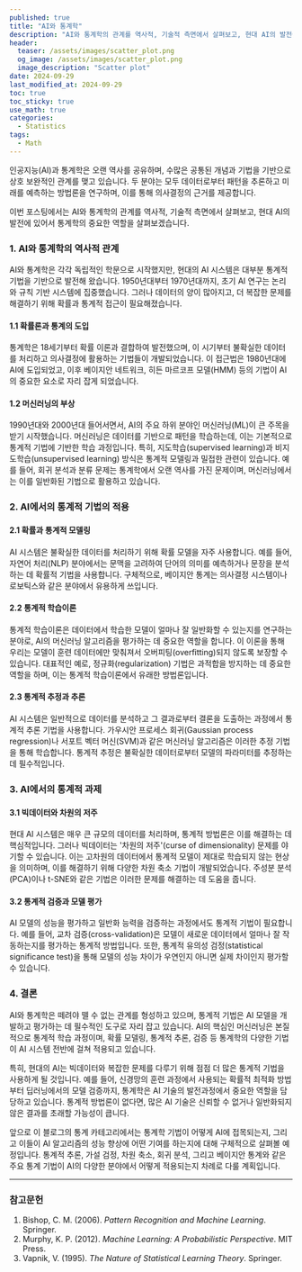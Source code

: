 ```yaml
---
published: true
title: "AI와 통계학"
description: "AI와 통계학의 관계를 역사적, 기술적 측면에서 살펴보고, 현대 AI의 발전에 있어서 통계학의 중요한 역할을 살펴보겠습니다."
header:
  teaser: /assets/images/scatter_plot.png
  og_image: /assets/images/scatter_plot.png
  image_description: "Scatter plot"
date: 2024-09-29
last_modified_at: 2024-09-29
toc: true
toc_sticky: true
use_math: true
categories:
  - Statistics
tags:
  - Math
---
```

인공지능(AI)과 통계학은 오랜 역사를 공유하며, 수많은 공통된 개념과 기법을 기반으로 상호 보완적인 관계를 맺고 있습니다. 두 분야는 모두 데이터로부터 패턴을 추론하고 미래를 예측하는 방법론을 연구하며, 이를 통해 의사결정의 근거를 제공합니다. 

이번 포스팅에서는 AI와 통계학의 관계를 역사적, 기술적 측면에서 살펴보고, 현대 AI의 발전에 있어서 통계학의 중요한 역할을 살펴보겠습니다.

### 1. AI와 통계학의 역사적 관계

AI와 통계학은 각각 독립적인 학문으로 시작했지만, 현대의 AI 시스템은 대부분 통계적 기법을 기반으로 발전해 왔습니다. 1950년대부터 1970년대까지, 초기 AI 연구는 논리와 규칙 기반 시스템에 집중했습니다. 그러나 데이터의 양이 많아지고, 더 복잡한 문제를 해결하기 위해 확률과 통계적 접근이 필요해졌습니다.

#### 1.1 확률론과 통계의 도입
통계학은 18세기부터 확률 이론과 결합하여 발전했으며, 이 시기부터 불확실한 데이터를 처리하고 의사결정에 활용하는 기법들이 개발되었습니다. 이 접근법은 1980년대에 AI에 도입되었고, 이후 베이지안 네트워크, 히든 마르코프 모델(HMM) 등의 기법이 AI의 중요한 요소로 자리 잡게 되었습니다.

#### 1.2 머신러닝의 부상
1990년대와 2000년대 들어서면서, AI의 주요 하위 분야인 머신러닝(ML)이 큰 주목을 받기 시작했습니다. 머신러닝은 데이터를 기반으로 패턴을 학습하는데, 이는 기본적으로 통계적 기법에 기반한 학습 과정입니다. 특히, 지도학습(supervised learning)과 비지도학습(unsupervised learning) 방식은 통계적 모델링과 밀접한 관련이 있습니다. 예를 들어, 회귀 분석과 분류 문제는 통계학에서 오랜 역사를 가진 문제이며, 머신러닝에서는 이를 일반화된 기법으로 활용하고 있습니다.

### 2. AI에서의 통계적 기법의 적용

#### 2.1 확률과 통계적 모델링
AI 시스템은 불확실한 데이터를 처리하기 위해 확률 모델을 자주 사용합니다. 예를 들어, 자연어 처리(NLP) 분야에서는 문맥을 고려하여 단어의 의미를 예측하거나 문장을 분석하는 데 확률적 기법을 사용합니다. 구체적으로, 베이지안 통계는 의사결정 시스템이나 로보틱스와 같은 분야에서 유용하게 쓰입니다.

#### 2.2 통계적 학습이론
통계적 학습이론은 데이터에서 학습한 모델이 얼마나 잘 일반화할 수 있는지를 연구하는 분야로, AI의 머신러닝 알고리즘을 평가하는 데 중요한 역할을 합니다. 이 이론을 통해 우리는 모델이 훈련 데이터에만 맞춰져서 오버피팅(overfitting)되지 않도록 보장할 수 있습니다. 대표적인 예로, 정규화(regularization) 기법은 과적합을 방지하는 데 중요한 역할을 하며, 이는 통계적 학습이론에서 유래한 방법론입니다.

#### 2.3 통계적 추정과 추론
AI 시스템은 일반적으로 데이터를 분석하고 그 결과로부터 결론을 도출하는 과정에서 통계적 추론 기법을 사용합니다. 가우시안 프로세스 회귀(Gaussian process regression)나 서포트 벡터 머신(SVM)과 같은 머신러닝 알고리즘은 이러한 추정 기법을 통해 학습합니다. 통계적 추정은 불확실한 데이터로부터 모델의 파라미터를 추정하는 데 필수적입니다.

### 3. AI에서의 통계적 과제

#### 3.1 빅데이터와 차원의 저주
현대 AI 시스템은 매우 큰 규모의 데이터를 처리하며, 통계적 방법론은 이를 해결하는 데 핵심적입니다. 그러나 빅데이터는 '차원의 저주'(curse of dimensionality) 문제를 야기할 수 있습니다. 이는 고차원의 데이터에서 통계적 모델이 제대로 학습되지 않는 현상을 의미하며, 이를 해결하기 위해 다양한 차원 축소 기법이 개발되었습니다. 주성분 분석(PCA)이나 t-SNE와 같은 기법은 이러한 문제를 해결하는 데 도움을 줍니다.

#### 3.2 통계적 검증과 모델 평가
AI 모델의 성능을 평가하고 일반화 능력을 검증하는 과정에서도 통계적 기법이 필요합니다. 예를 들어, 교차 검증(cross-validation)은 모델이 새로운 데이터에서 얼마나 잘 작동하는지를 평가하는 통계적 방법입니다. 또한, 통계적 유의성 검정(statistical significance test)을 통해 모델의 성능 차이가 우연인지 아니면 실제 차이인지 평가할 수 있습니다.

### 4. 결론

AI와 통계학은 떼려야 뗄 수 없는 관계를 형성하고 있으며, 통계적 기법은 AI 모델을 개발하고 평가하는 데 필수적인 도구로 자리 잡고 있습니다. AI의 핵심인 머신러닝은 본질적으로 통계적 학습 과정이며, 확률 모델링, 통계적 추론, 검증 등 통계학의 다양한 기법이 AI 시스템 전반에 걸쳐 적용되고 있습니다.

특히, 현대의 AI는 빅데이터와 복잡한 문제를 다루기 위해 점점 더 많은 통계적 기법을 사용하게 될 것입니다. 예를 들어, 신경망의 훈련 과정에서 사용되는 확률적 최적화 방법부터 딥러닝에서의 모델 검증까지, 통계학은 AI 기술의 발전과정에서 중요한 역할을 담당하고 있습니다. 통계적 방법론이 없다면, 많은 AI 기술은 신뢰할 수 없거나 일반화되지 않은 결과를 초래할 가능성이 큽니다.

앞으로 이 블로그의 통계 카테고리에서는 통계학 기법이 어떻게 AI에 접목되는지, 그리고 이들이 AI 알고리즘의 성능 향상에 어떤 기여를 하는지에 대해 구체적으로 살펴볼 예정입니다. 통계적 추론, 가설 검정, 차원 축소, 회귀 분석, 그리고 베이지안 통계와 같은 주요 통계 기법이 AI의 다양한 분야에서 어떻게 적용되는지 차례로 다룰 계획입니다.

---

### 참고문헌

1. Bishop, C. M. (2006). *Pattern Recognition and Machine Learning*. Springer.
2. Murphy, K. P. (2012). *Machine Learning: A Probabilistic Perspective*. MIT Press.
3. Vapnik, V. (1995). *The Nature of Statistical Learning Theory*. Springer.
